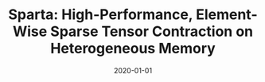 ---
title: "Sparta: High-Performance, Element-Wise Sparse Tensor Contraction on Heterogeneous Memory "
collection: publications
date: 2020-01-01
venue: '26th Principles and Practice of Parallel Programming (<b>PPoPP&apos;21</b>)'
paperurl: 'http://pasalabs.org/papers/2021/ppopp21_sparta.pdf'
authors: 'Jiawen Liu, <u>Jie Ren</u>, Roberto Gioiosa, Dong Li and Jiajia Li'
---